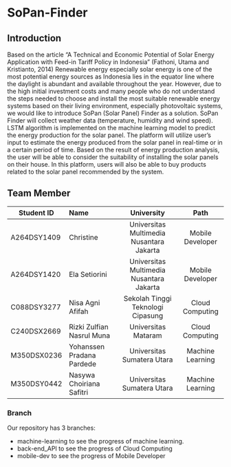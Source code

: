 # SoPan-Finder

## Introduction
Based on the article “A Technical and Economic Potential of Solar Energy Application with
Feed-in Tariff Policy in Indonesia” (Fathoni, Utama and Kristianto, 2014) Renewable energy
especially solar energy is one of the most potential energy sources as Indonesia lies in the
equator line where the daylight is abundant and available throughout the year. However,
due to the high initial investment costs and many people who do not understand the steps
needed to choose and install the most suitable renewable energy systems based on their
living environment, especially photovoltaic systems, we would like to introduce SoPan (Solar
Panel) Finder as a solution. SoPan Finder will collect weather data (temperature, humidity
and wind speed). LSTM algorithm is implemented on the machine learning model to predict
the energy production for the solar panel. The platform will utilize user’s input to estimate
the energy produced from the solar panel in real-time or in a certain period of time. Based
on the result of energy production analysis, the user will be able to consider the suitability
of installing the solar panels on their house. In this platform, users will also be able to buy
products related to the solar panel recommended by the system.

## Team Member
| Student ID | Name | University | Path |
| ----------- | :--------- | :----------: | :----------: |
| A264DSY1409 | Christine | Universitas Multimedia Nusantara Jakarta | Mobile Developer |
| A264DSY1420 | Ela Setiorini | Universitas Multimedia Nusantara Jakarta | Mobile Developer |
| C088DSY3277 | Nisa Agni Afifah | Sekolah Tinggi Teknologi Cipasung | Cloud Computing|
| C240DSX2669 | Rizki Zulfian Nasrul Muna | Universitas Mataram | Cloud Computing |
| M350DSX0236 | Yohanssen Pradana Pardede | Universitas Sumatera Utara | Machine Learning |
| M350DSY0442 | Nasywa Choiriana Safitri | Universitas Sumatera Utara | Machine Learning |

### Branch
Our repository has 3 branches:
* machine-learning to see the progress of machine learning.
* back-end_API to see the progress of Cloud Computing
* mobile-dev to see the progress of Mobile Developer
